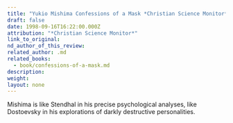 ```yaml
---
title: "Yukio Mishima Confessions of a Mask *Christian Science Monitor*"
draft: false
date: 1998-09-16T16:22:00.000Z
attribution: "*Christian Science Monitor*"
link_to_original:
nd_author_of_this_review:
related_author: .md
related_books:
  - book/confessions-of-a-mask.md
description:
weight:
layout: none
---
```

Mishima is like Stendhal in his precise psychological analyses, like Dostoevsky in his explorations of darkly destructive personalities.

